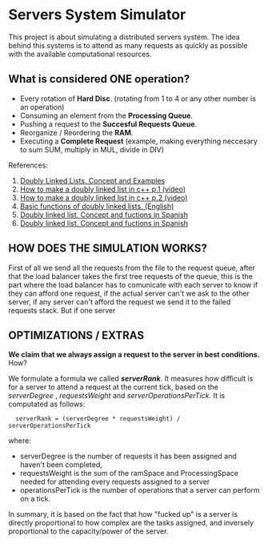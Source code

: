 # Servers System Simulator
This project is about simulating a distributed servers system. The idea behind this systems is to attend as many requests as quickly as possible with the available computational resources.


## What is considered **ONE** operation?
- Every rotation of **Hard Disc**. (rotating from 1 to 4 or any other number is an operation)
- Consuming an element from the **Processing Queue**.
- Pushing a request to the **Succesful Requests Queue**.
- Reorganize / Reordering the **RAM**.
- Executing a **Complete Request** (example, making everything neccesary to sum SUM, multiply in MUL, divide in DIV)


References:

1. [Doubly Linked Lists. Concept and Examples](http://es.ccm.net/faq/2872-listas-doblemente-enlazadas)
2. [How to make a doubly linked list in c++ p.1 (video)](https://www.youtube.com/watch?v=YJRRpXYldVQ)
3. [How to make a doubly linked list in c++ p.2 (video)](https://www.youtube.com/watch?v=5s0x8bc9DvQ)
4. [Basic functions of doubly linked lists. (English)](https://www.tutorialspoint.com/data_structures_algorithms/doubly_linked_list_algorithm.htm)
5. [Doubly linked list. Concept and fuctions in Spanish](http://c.conclase.net/edd/?cap=005)
6. [Doubly linked list. Concept and fuctions in Spanish](http://c.conclase.net/edd/?cap=005)

## HOW DOES THE SIMULATION WORKS?
First of all we send all the requests from the file to the request queue, after that the load balancer takes the first tree requests of the queue, this is the part where the load balancer has to comunicate with each server to know if they can afford one request, if the actual server can't we ask to the other server, if any server can't afford the request we send it to the failed requests stack. But if one server


## OPTIMIZATIONS / EXTRAS

**We claim that we always assign a request to the server in best conditions.**
How?

We formulate a formula we called ***serverRank***. It measures how difficult is for a server to attend a request at the current tick, based on the *serverDegree* , *requestsWeight* and *serverOperationsPerTick*. It is computated as follows:

      serverRank = (serverDegree * requestsWeight) / serverOperationsPerTick

where:
- serverDegree is the number of requests it has been assigned and haven't been completed,
- requestsWeight is the sum of the ramSpace and ProcessingSpace needed for attending every requests assigned to a server
- operationsPerTick is the number of operations that a server can perform on a tick.

In summary, it is based on the fact that how "fucked up" is a server is directly proportional to how complex are the tasks assigned, and inversely proportional to the capacity/power of the server.

